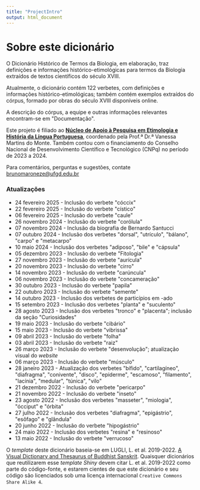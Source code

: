 ```yaml
---
title: "ProjectIntro"
output: html_document
---
```


# Sobre este dicionário

O Dicionário Histórico de Termos da Biologia, em elaboração, traz definições e informações histórico-etimológicas para termos da Biologia extraídos de textos científicos do século XVIII.

Atualmente, o dicionário contém 122 verbetes, com definições e informações histórico-etimológicas; também contém exemplos extraídos do córpus, formado por obras do século XVIII disponíveis online.

A descrição do córpus, a equipe e outras informações relevantes encontram-se em "Documentação".

Este projeto é filiado ao [**Núcleo de Apoio à Pesquisa em Etimologia e História da Língua Portuguesa**](https://nehilp.prp.usp.br/), coordenado pela Prof.ª Dr.ª Vanessa Martins do Monte. Também contou com o financiamento do Conselho Nacional de Desenvolvimento Científico e Tecnológico (CNPq) no período de 2023 a 2024.

Para comentários, perguntas e sugestões, contate [brunomaroneze@ufgd.edu.br](brunomaroneze@ufgd.edu.br)

### Atualizações

- 24 fevereiro 2025 - Inclusão do verbete "cóccix"
- 22 fevereiro 2025 - Inclusão do verbete "cístico"
- 06 fevereiro 2025 - Inclusão do verbete "caule"
- 26 novembro 2024 - Inclusão do verbete "corólula"
- 07 novembro 2024 - Inclusão da biografia de Bernardo Santucci
- 07 outubro 2024 - Inclusão dos verbetes "dorsal", "utrículo", "bálano", "carpo" e "metacarpo"
- 10 maio 2024 - Inclusão dos verbetes "adiposo", "bile" e "cápsula"
- 05 dezembro 2023 - Inclusão do verbete "Fitologia"
- 27 novembro 2023 - Inclusão do verbete "aurícula"
- 20 novembro 2023 - Inclusão do verbete "cirro"
- 14 novembro 2023 - Inclusão do verbete "carúncula"
- 06 novembro 2023 - Inclusão do verbete "concameração"
- 30 outubro 2023 - Inclusão do verbete "papila"
- 22 outubro 2023 - Inclusão do verbete "semente"
- 14 outubro 2023 - Inclusão dos verbetes de particípios em -ado
- 15 setembro 2023 - Inclusão dos verbetes "planta" e "suculento"
- 28 agosto 2023 - Inclusão dos verbetes "tronco" e "placenta"; inclusão da seção "Curiosidades"
- 19 maio 2023 - Inclusão do verbete "cibário"
- 15 maio 2023 - Inclusão do verbete "vibrissa"
- 09 abril 2023 - Inclusão do verbete "folha"
- 03 abril 2023 - Inclusão do verbete "raiz"
- 26 março 2023 - Inclusão do verbete "desenvolução"; atualização visual do *website*
- 06 março 2023 - Inclusão do verbete "músculo"
- 28 janeiro 2023 - Atualização dos verbetes "bífido", "cartilagíneo", "diafragma", "conivente", "disco", "epiderme", "escamoso", "filamento", "lacínia", "medular", "túnica", "vilo"
- 21 dezembro 2022 - Inclusão do verbete "pericarpo"
- 21 novembro 2022 - Inclusão do verbete "inseto"
- 23 agosto 2022 - Inclusão dos verbetes "masseter", "miologia", "ócciput" e "órbita"
- 27 julho 2022 - Inclusão dos verbetes "diafragma", "epigástrio", "esôfago" e "glândula"
- 20 junho 2022 - Inclusão do verbete "hipogástrio"
- 24 maio 2022 - Inclusão dos verbetes "resina" e "resinoso"
- 13 maio 2022 - Inclusão do verbete "verrucoso"

O *template* deste dicionário baseia-se em LUGLI, L. et al. 2019-2022. [A Visual Dictionary and Thesaurus of Buddhist Sanskrit](https://mangalamresearch.shinyapps.io/VisualDictionaryOfBuddhistSanskrit/). Quaisquer dicionários que reutilizarem esse *template Shiny* devem citar L. et al. 2019-2022 como parte do código-fonte, e estarem cientes de que este dicionário e seu código são licenciados sob uma licença internacional <code>Creative Commons Share Alike 4</code>.

